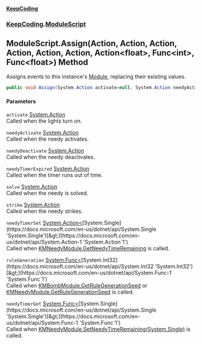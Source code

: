 #### [KeepCoding](index.md 'index')
### [KeepCoding](KeepCoding.md 'KeepCoding').[ModuleScript](ModuleScript.md 'KeepCoding.ModuleScript')
## ModuleScript.Assign(Action, Action, Action, Action, Action, Action, Action&lt;float&gt;, Func&lt;int&gt;, Func&lt;float&gt;) Method
Assigns events to this instance's [Module](ModuleScript.Module.md 'KeepCoding.ModuleScript.Module'), replacing their existing values.  
```csharp
public void Assign(System.Action activate=null, System.Action needyActivate=null, System.Action needyDeactivate=null, System.Action needyTimerExpired=null, System.Action solve=null, System.Action strike=null, System.Action<float> needyTimerSet=null, System.Func<int> ruleGeneration=null, System.Func<float> needyTimerGet=null);
```
#### Parameters
<a name='KeepCoding.ModuleScript.Assign(System.Action.System.Action.System.Action.System.Action.System.Action.System.Action.System.Action.float..System.Func.int..System.Func.float.).activate'></a>
`activate` [System.Action](https://docs.microsoft.com/en-us/dotnet/api/System.Action 'System.Action')  
Called when the lights turn on.
  
<a name='KeepCoding.ModuleScript.Assign(System.Action.System.Action.System.Action.System.Action.System.Action.System.Action.System.Action.float..System.Func.int..System.Func.float.).needyActivate'></a>
`needyActivate` [System.Action](https://docs.microsoft.com/en-us/dotnet/api/System.Action 'System.Action')  
Called when the needy activates.
  
<a name='KeepCoding.ModuleScript.Assign(System.Action.System.Action.System.Action.System.Action.System.Action.System.Action.System.Action.float..System.Func.int..System.Func.float.).needyDeactivate'></a>
`needyDeactivate` [System.Action](https://docs.microsoft.com/en-us/dotnet/api/System.Action 'System.Action')  
Called when the needy deactivates.
  
<a name='KeepCoding.ModuleScript.Assign(System.Action.System.Action.System.Action.System.Action.System.Action.System.Action.System.Action.float..System.Func.int..System.Func.float.).needyTimerExpired'></a>
`needyTimerExpired` [System.Action](https://docs.microsoft.com/en-us/dotnet/api/System.Action 'System.Action')  
Called when the timer runs out of time.
  
<a name='KeepCoding.ModuleScript.Assign(System.Action.System.Action.System.Action.System.Action.System.Action.System.Action.System.Action.float..System.Func.int..System.Func.float.).solve'></a>
`solve` [System.Action](https://docs.microsoft.com/en-us/dotnet/api/System.Action 'System.Action')  
Called when the needy is solved.
  
<a name='KeepCoding.ModuleScript.Assign(System.Action.System.Action.System.Action.System.Action.System.Action.System.Action.System.Action.float..System.Func.int..System.Func.float.).strike'></a>
`strike` [System.Action](https://docs.microsoft.com/en-us/dotnet/api/System.Action 'System.Action')  
Called when the needy strikes.
  
<a name='KeepCoding.ModuleScript.Assign(System.Action.System.Action.System.Action.System.Action.System.Action.System.Action.System.Action.float..System.Func.int..System.Func.float.).needyTimerSet'></a>
`needyTimerSet` [System.Action&lt;](https://docs.microsoft.com/en-us/dotnet/api/System.Action-1 'System.Action`1')[System.Single](https://docs.microsoft.com/en-us/dotnet/api/System.Single 'System.Single')[&gt;](https://docs.microsoft.com/en-us/dotnet/api/System.Action-1 'System.Action`1')  
Called when [KMNeedyModule.GetNeedyTimeRemaining](https://docs.microsoft.com/en-us/dotnet/api/KMNeedyModule.GetNeedyTimeRemaining 'KMNeedyModule.GetNeedyTimeRemaining') is called.
  
<a name='KeepCoding.ModuleScript.Assign(System.Action.System.Action.System.Action.System.Action.System.Action.System.Action.System.Action.float..System.Func.int..System.Func.float.).ruleGeneration'></a>
`ruleGeneration` [System.Func&lt;](https://docs.microsoft.com/en-us/dotnet/api/System.Func-1 'System.Func`1')[System.Int32](https://docs.microsoft.com/en-us/dotnet/api/System.Int32 'System.Int32')[&gt;](https://docs.microsoft.com/en-us/dotnet/api/System.Func-1 'System.Func`1')  
Called when [KMBombModule.GetRuleGenerationSeed](https://docs.microsoft.com/en-us/dotnet/api/KMBombModule.GetRuleGenerationSeed 'KMBombModule.GetRuleGenerationSeed') or [KMNeedyModule.GetRuleGenerationSeed](https://docs.microsoft.com/en-us/dotnet/api/KMNeedyModule.GetRuleGenerationSeed 'KMNeedyModule.GetRuleGenerationSeed') is called.
  
<a name='KeepCoding.ModuleScript.Assign(System.Action.System.Action.System.Action.System.Action.System.Action.System.Action.System.Action.float..System.Func.int..System.Func.float.).needyTimerGet'></a>
`needyTimerGet` [System.Func&lt;](https://docs.microsoft.com/en-us/dotnet/api/System.Func-1 'System.Func`1')[System.Single](https://docs.microsoft.com/en-us/dotnet/api/System.Single 'System.Single')[&gt;](https://docs.microsoft.com/en-us/dotnet/api/System.Func-1 'System.Func`1')  
Called when [KMNeedyModule.SetNeedyTimeRemaining(System.Single)](https://docs.microsoft.com/en-us/dotnet/api/KMNeedyModule.SetNeedyTimeRemaining#KMNeedyModule_SetNeedyTimeRemaining_System_Single_ 'KMNeedyModule.SetNeedyTimeRemaining(System.Single)') is called.
  
